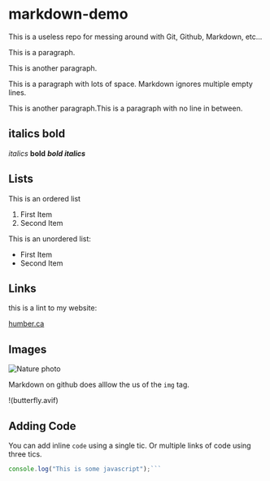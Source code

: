 # markdown-demo

This is a useless repo for messing around with Git, Github, Markdown, etc...

This is a paragraph.

This is another paragraph.

This is a paragraph with lots of space. Markdown ignores multiple empty lines.

This is another paragraph.This is a paragraph with no line in between.

## italics bold 

*italics* **bold** ***bold italics***

## Lists

This is an ordered list

1. First Item
2. Second Item

This is an unordered list:

- First Item
- Second Item

## Links
this is a lint to my website:

[humber.ca](https//humber.ca)

## Images

![Nature photo](https://images.unsplash.com/photo-1501854140801-50d01698950b?ixlib=rb-4.0.3&ixid=MnwxMjA3fDB8MHxwaG90by1wYWdlfHx8fGVufDB8fHx8&auto=format&fit=crop&w=1275&q=80)

Markdown on github does alllow the us of the `img` tag.

!(butterfly.avif)

## Adding Code

You can add inline `code` using a single tic. Or multiple links of code using three tics.

```javascript
console.log("This is some javascript");```
